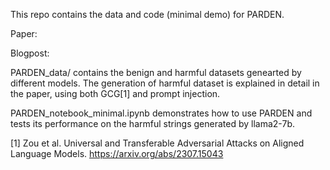 This repo contains the data and code (minimal demo) for PARDEN. 

Paper:

Blogpost:

PARDEN_data/ contains the benign and harmful datasets genearted by different models. The generation of harmful dataset is explained in detail in the paper, using both GCG[1] and prompt injection. 


PARDEN_notebook_minimal.ipynb demonstrates how to use PARDEN and tests its performance on the harmful strings generated by llama2-7b. 

[1] Zou et al. Universal and Transferable Adversarial Attacks on Aligned Language Models. https://arxiv.org/abs/2307.15043


